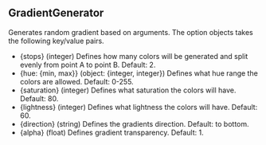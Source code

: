 ## GradientGenerator
Generates random gradient based on arguments.
The option objects takes the following key/value pairs.
- {stops} (integer) Defines how many colors will be generated and split evenly from point A to point B. Default: 2.
- {hue: {min, max}} (object: {integer, integer}) Defines what hue range the colors are allowed. Default: 0-255.
- {saturation} (integer) Defines what saturation the colors will have. Default: 80.
- {lightness} (integer) Defines what lightness the colors will have. Default: 60.
- {direction} (string) Defines the gradients direction. Default: to bottom.
- {alpha} (float) Defines gradient transparency. Default: 1.